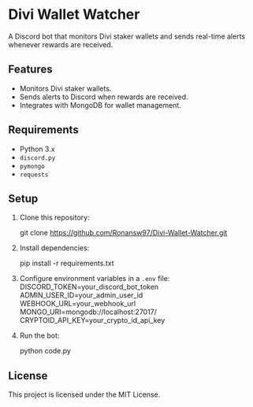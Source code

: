 # Divi Wallet Watcher

A Discord bot that monitors Divi staker wallets and sends real-time alerts whenever rewards are received.

## Features
- Monitors Divi staker wallets.
- Sends alerts to Discord when rewards are received.
- Integrates with MongoDB for wallet management.

## Requirements
- Python 3.x
- `discord.py`
- `pymongo`
- `requests`

## Setup
1. Clone this repository:

   git clone https://github.com/Ronansw97/Divi-Wallet-Watcher.git

2. Install dependencies:

   pip install -r requirements.txt

3. Configure environment variables in a `.env` file:
   DISCORD_TOKEN=your_discord_bot_token
   ADMIN_USER_ID=your_admin_user_id
   WEBHOOK_URL=your_webhook_url
   MONGO_URI=mongodb://localhost:27017/
   CRYPTOID_API_KEY=your_crypto_id_api_key


4. Run the bot:

   python code.py


## License
This project is licensed under the MIT License.
